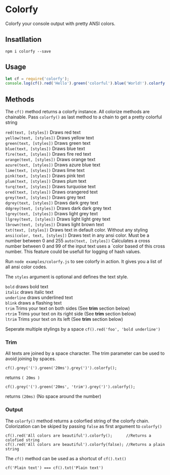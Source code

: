 Colorfy
=======

Colorfy your console output with pretty ANSI colors.

Insatllation
------------

```shell
npm i colorfy --save
```

Usage
-----

```js
let cf = require('colorfy');
console.log(cf().red('Hello').green('colorful').blue('World!').colorfy());
```

Methods
-------

The `cf()` method returns a colorfy instance. All colorize methods are chainable.
Pass `colorfy()` as last method to a chain to get a pretty colorful string  

`red(text, [styles])` Draws red text  
`yellow(text, [styles])` Draws yellow text  
`green(text, [styles])` Draws green text  
`blue(text, [styles])` Draws blue text  
`fire(text, [styles])` Draws fire red text  
`orange(text, [styles])` Draws orange text  
`azure(text, [styles])` Draws azure blue text  
`lime(text, [styles])` Draws lime text  
`pink(text, [styles])` Draws pink text  
`plum(text, [styles])` Draws plum text  
`turq(text, [styles])` Draws turquoise text  
`ored(text, [styles])` Draws orangered text  
`grey(text, [styles])` Draws grey text  
`dgrey(text, [styles])` Draws dark grey text  
`ddgrey(text, [styles])` Draws dark dark grey text  
`lgrey(text, [styles])` Draws light grey text  
`llgrey(text, [styles])` Draws light light grey text  
`lbrown(text, [styles])` Draws light brown text  
`txt(text, [styles])` Draws text in default color. Without any styling  
`ansi(color, text, [styles])` Draws text in any ansi color. Must be a number between 0 and 255
`auto(text, [styles])` Calculates a cross number between 0 and 99 of the input text uses a `color based of this cross number. This feature could be usefull for logging of hash values.  

Run `node examples/colorfy.js` to see colorfy in action. It gives you a list of all ansi color codes.  

The `styles` argument is optional and defines the text style.

`bold` draws bold text  
`italic` draws italic text  
`underline` draws underlined text  
`blink` draws a flashing text  
`trim` Trims your text on both sides (See **trim** section below)  
`rtrim` Trims your text on its right side (See **trim** section below)  
`ltrim` Trims your text on its left (See **trim** section below)  

Seperate multiple stylings by a space `cf().red('foo', 'bold underline')`

### Trim

All texts are joined by a space character. The trim parameter can be used to avoid joining by spaces.

```
cf().grey('(').green('20ms').grey(')').colorfy();
```
returns `( 20ms )`


```
cf().grey('(').green('20ms', 'trim').grey(')').colorfy();
```
returns `(20ms)` (No space around the number)

### Output

The `colorfy()` method returns a colorfied string of the colorfy chain. Colorization can be skiped by passing `false` as first argument to `colorfy()`

```
cf().red('All colors are beautiful').colorfy();      //Returns a colofied string
cf().red('All colors are beautiful').colorfy(false); //Returns a plain string
```

The `cf()` method can be used as a shortcut of `cf().txt()`

```
cf('Plain text') === cf().txt('Plain text')
```
